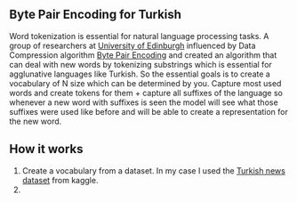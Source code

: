 ## Byte Pair Encoding for Turkish

Word tokenization is essential for natural language processing tasks. A group of researchers at [University 
of Edinburgh](https://arxiv.org/pdf/1508.07909.pdf) influenced by Data Compression algorithm [Byte Pair Encoding](https://en.wikipedia.org/wiki/Byte_pair_encoding)
and created an algorithm that can deal with new words by tokenizing substrings which is essential for
agglunative languages like Turkish. So the essential goals is to create a vocabulary of N size which can be determined by you.
Capture most used words and create tokens for them + capture all suffixes of the language so whenever a new word with suffixes is seen
the model will see what those suffixes were used like before and will be able to create a representation for the new word.


## How it works
1. Create a vocabulary from a dataset. In my case I used the [Turkish news dataset](https://www.kaggle.com/suleymancan/turkishnews70000/data) from kaggle.
2. 